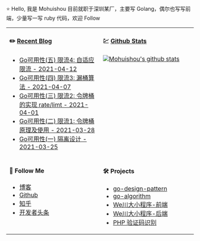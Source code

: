 ⭐ Hello, 我是 Mohuishou 目前就职于深圳某厂，主要写 Golang，偶尔也写写前端，少量写一写 ruby 代码，欢迎 Follow

<table>
  
<tr>
<td valign="top"  width="50%">

#### ✏️ [Recent Blog](https://lailin.xyz)

- [Go可用性(五) 限流4: 自适应限流 - 2021-04-12](https://lailin.xyz/post/go-training-week6-4-auto-limiter.html)
- [Go可用性(四) 限流3: 漏桶算法 - 2021-04-07](https://lailin.xyz/post/go-training-week6-4-leaky-bucket.html)
- [Go可用性(三) 限流2: 令牌桶的实现 rate/limt - 2021-04-01](https://lailin.xyz/post/go-training-week6-3-token-bucket-2.html)
- [Go可用性(二) 限流1: 令牌桶原理及使用 - 2021-03-28](https://lailin.xyz/post/go-training-week6-2-token-bucket-1.html)
- [Go可用性(一) 隔离设计 - 2021-03-25](https://lailin.xyz/post/go-training-week6-usability-1-bulkhe.html)

</td>
<td valign="top"  width="50%">

#### 💹 [Github Stats](https://github.com/mohuishou)

[![Mohuishou's github stats](https://github-readme-stats.vercel.app/api?username=mohuishou&count_private=true&show_icons=true)](https://github.com/mohuishou)

</td>
</tr>

<tr>
<td valign="top"  width="50%">

#### 👀 Follow Me

- [博客](https://lailin.xyz)
- [Github](https://github.com/mohuishou)
- [知乎](https://www.zhihu.com/people/mo-hui-shou-76)
- [开发者头条](https://toutiao.io/subjects/387401?f=new)

</td>
<td valign="top"  width="50%">

#### 🛠 Projects

- [go-design-pattern](https://github.com/mohuishou/go-design-pattern)
- [go-algorithm](https://github.com/mohuishou/go-algorithm)
- [We川大小程序-前端](https://github.com/mohuishou/scuplus-wechat)
- [We川大小程序-后端](https://github.com/mohuishou/scuplus-go)
- [PHP 验证码识别](https://github.com/mohuishou/ImageOCR)

</td>
</tr>

</table>